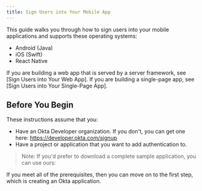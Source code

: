 ```yaml
---
title: Sign Users into Your Mobile App
---
```

This guide walks you through how to sign users into your mobile applications and supports these operating systems:

* Android (Java)
* iOS (Swift)
* React Native

If you are building a web app that is served by a server framework, see [Sign Users into Your Web App]. If you are building a single-page app, see [Sign Users into Your Single-Page App].

## Before You Begin

These instructions assume that you: 

* Have an Okta Developer organization. If you don't, you can get one here: <https://developer.okta.com/signup>
* Have a project or application that you want to add authentication to.

> Note: If you'd prefer to download a complete sample application, you can use ours:

<StackSelector snippet="samples"/>

If you meet all of the prerequisites, then you can move on to the first step, which is creating an Okta application.

<NextSectionLink/>
